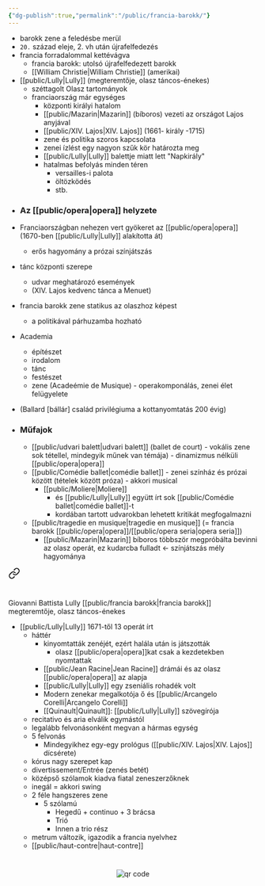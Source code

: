 ```yaml
---
{"dg-publish":true,"permalink":"/public/francia-barokk/"}
---
```


-   barokk zene a feledésbe merül
-   `20.` század eleje, 2. vh után újrafelfedezés
-   francia forradalommal kettévágva
    -   francia barokk: utolsó újrafelfedezett barokk
    -   [[William Christie\|William Christie]] (amerikai)
-  [[public/Lully\|Lully]] (megteremtője, olasz táncos-énekes)
    -   széttagolt Olasz tartományok
    -   franciaország már egységes
        -   központi királyi hatalom
        -   [[public/Mazarin\|Mazarin]] (bíboros) vezeti az országot Lajos anyjával
        -   [[public/XIV. Lajos\|XIV. Lajos]] (1661- király -1715)
        -   zene és politika szoros kapcsolata
        -   zenei ízlést egy nagyon szűk kör határozta meg
        -   [[public/Lully\|Lully]] balettje miatt lett "Napkirály"
        -   hatalmas befolyás minden téren
            -   versailles-i palota
            -   öltözködés
            -   stb.
	
* ### Az [[public/opera\|opera]] helyzete
-   Franciaországban nehezen vert gyökeret az [[public/opera\|opera]] (1670-ben [[public/Lully\|Lully]] alakította át)
    -   erős hagyomány a prózai színjátszás
-   tánc központi szerepe
    -   udvar meghatározó események
    -   (XIV. Lajos kedvenc tánca a Menuet)
-   francia barokk zene statikus az olaszhoz képest
    -   a politikával párhuzamba hozható
-   Academia
    -   építészet
    -   irodalom
    -   tánc
    -   festészet
    -   zene (Acadeémie de Musique) - operakomponálás, zenei élet felügyelete
-   (Ballard [bállár] család privilégiuma a kottanyomtatás 200 évig)

- ### Műfajok 
    -   [[public/udvari balett\|udvari balett]] (ballet de court) - vokális zene sok tétellel, mindegyik műnek van témája) - dinamizmus nélküli [[public/opera\|opera]]
    -   [[public/Comédie ballet\|comédie ballet]] - zenei színház és prózai között (tételek között próza) - akkori musical
        -   [[public/Moliere\|Moliere]]
            -   és [[public/Lully\|Lully]] együtt írt sok [[public/Comédie ballet\|comédie ballet]]-t
            -   kordában tartott udvarokban lehetett kritikát megfogalmazni
    -   [[public/tragedie en musique\|tragedie en musique]] (= francia barokk [[public/opera\|opera]]/[[public/opera seria\|opera seria]])
        -   [[public/Mazarin\|Mazarin]] bíboros többször megpróbálta bevinni az olasz operát, ez kudarcba fulladt <- színjátszás mély hagyománya


<div class="transclusion internal-embed is-loaded"><a class="markdown-embed-link" href="/public/lully/" aria-label="Open link"><svg xmlns="http://www.w3.org/2000/svg" width="24" height="24" viewBox="0 0 24 24" fill="none" stroke="currentColor" stroke-width="2" stroke-linecap="round" stroke-linejoin="round" class="svg-icon lucide-link"><path d="M10 13a5 5 0 0 0 7.54.54l3-3a5 5 0 0 0-7.07-7.07l-1.72 1.71"></path><path d="M14 11a5 5 0 0 0-7.54-.54l-3 3a5 5 0 0 0 7.07 7.07l1.71-1.71"></path></svg></a><div class="markdown-embed">




#

Giovanni Battista Lully
[[public/francia barokk\|francia barokk]] megteremtője, olasz táncos-énekes

- [[public/Lully\|Lully]] 1671-től 13 operát írt
    -   háttér
        -   kinyomtatták zenéjét, ezért halála után is játszották
            -   olasz [[public/opera\|opera]]kat csak a kezdetekben nyomtattak
        -   [[public/Jean Racine\|Jean Racine]] drámái és az olasz [[public/opera\|opera]] az alapja
        -   [[public/Lully\|Lully]] egy zseniális rohadék volt
        -   Modern zenekar megalkotója ő és [[public/Arcangelo Corelli\|Arcangelo Corelli]]
        -   [[Quinault\|Quinault]]: [[public/Lully\|Lully]] szövegírója
    -   recitativo és aria elválik egymástól
    -   legalább felvonásonként megvan a hármas egység
    -   5 felvonás
        -   Mindegyikhez egy-egy prológus ([[public/XIV. Lajos\|XIV. Lajos]] dícsérete)
    -   kórus nagy szerepet kap
    -   divertissement/Entrée (zenés betét)
    -   középső szólamok kiadva fiatal zeneszerzőknek
    -   inegál = akkori swing
    -   2 féle hangszeres zene
        -   5 szólamú
            -   Hegedű + continuo + 3 brácsa
            -   Trió
            -   Innen a trio rész
    -   metrum változik, igazodik a francia nyelvhez
    -   [[public/haut-contre\|haut-contre]]



#
<p style="text-align: center;"><img src="https://chart.googleapis.com/chart?cht=qr&chl=https://notes.andrasdenes.com/lully&chs=180x180&choe=UTF-8&chld=L|2" alt="qr code"></p>



</div></div>
